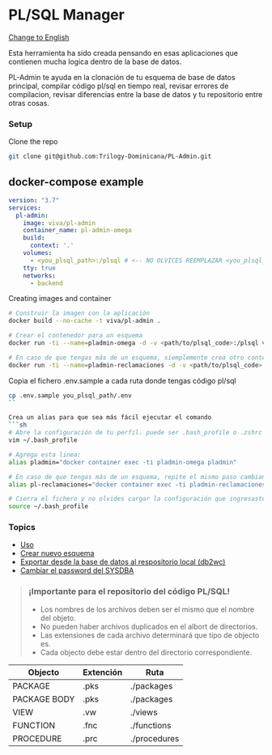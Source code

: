 # PL/SQL Manager
[Change to English](../README.md)

Esta herramienta ha sido creada pensando en esas aplicaciones que contienen mucha logica dentro de la base de datos.

PL-Admin te ayuda en la clonación de tu esquema de base de datos principal, compilar código pl/sql en tiempo real, revisar errores de compilacion, revisar diferencias entre la base de datos y tu repositorio entre otras cosas.

### Setup
Clone the repo
```sh
git clone git@github.com:Trilogy-Dominicana/PL-Admin.git
```

## docker-compose example
```yml
version: "3.7"
services:
  pl-admin:
    image: viva/pl-admin
    container_name: pl-admin-omega
    build:
      context: '.'
    volumes:
      - <you_plsql_path>:/plsql # <-- NO OLVICES REEMPLAZAR <you_plsql_path> POR EL PATH A TO CÓDIGO PL/SQL
    tty: true
    networks:
      - backend
```

Creating images and container
```sh
# Construir la imagen con la aplicación
docker build --no-cache -t viva/pl-admin .

# Crear el contenedor para un esquema
docker run -ti --name=pladmin-omega -d -v <path/to/plsql_code>:/plsql viva/pl-admin

# En caso de que tengas más de un esquema, siemplemente crea otro contenedor con nombre diferente
docker run -ti --name=pladmin-reclamaciones -d -v <path/to/plsql_code>:/plsql viva/pl-admin
```

Copia el fichero .env.sample a cada ruta donde tengas código pl/sql
```sh
cp .env.sample you_plsql_path/.env
``

Crea un alias para que sea más fácil ejecutar el comando
```sh
# Abre la configuración de tu perfil. puede ser .bash_profile o .zshrc dependiendo del shell que estes utilizando
vim ~/.bash_profile

# Agrega esta linea:
alias pladmin="docker container exec -ti pladmin-omega pladmin"

# En caso de que tengas más de un esquema, repite el mismo paso cambiando el nombre del contenedor
alias pl-reclamaciones="docker container exec -ti pladmin-reclamaciones pladmin"

# Cierra el fichero y no olvides cargar la configuración que ingresaste
source ~/.bash_profile
```


### Topics
- [Uso](usage-es.md)
- [Crear nuevo esquema](new-schema-es.md)
- [Exportar desde la base de datos al respositorio local (db2wc)](docs/db2wc-es.md)
- [Cambiar el password del SYSDBA](change-sys-password-es.md)

> ### ¡Importante para el repositorio del código PL/SQL!
> - Los nombres de los archivos deben ser el mismo que el nombre del objeto.
> - No pueden haber archivos duplicados en el albort de directorios.
> - Las extensiones de cada archivo determinará que tipo de objecto es.
> - Cada objecto debe estar dentro del directorio correspondiente.

| Objecto | Extención | Ruta |
| ------ | ------ | ------ |
| PACKAGE | .pks | ./packages |
| PACKAGE BODY | .pks | ./packages |
| VIEW | .vw | ./views |
| FUNCTION | .fnc | ./functions |
| PROCEDURE | .prc | ./procedures |
